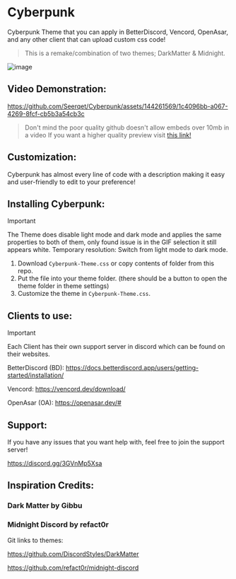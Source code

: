 # Cyberpunk
Cyberpunk Theme that you can apply in BetterDiscord, Vencord, OpenAsar, and any other client that can upload custom css code!
> This is a remake/combination of two themes; DarkMatter & Midnight.

![image](https://github.com/Seerqet/Cyberpunk/assets/144261569/56d3f3cd-8446-417b-beb6-2d1110b529b0)


## Video Demonstration: 






https://github.com/Seerqet/Cyberpunk/assets/144261569/1c4096bb-a067-4269-8fcf-cb5b3a54cb3c
> Don't mind the poor quality github doesn't allow embeds over 10mb in a video
> If you want a higher quality preview visit [this link!](https://youtu.be/U48pfIR3GSQ)






## Customization:
Cyberpunk has almost every line of code with a description making it easy and user-friendly to edit to your preference! 

## Installing Cyberpunk: 
> [!IMPORTANT]
> The Theme does disable light mode and dark mode and applies the same properties to both of them, only found issue is in the GIF selection it still appears white.
> Temporary resolution: Switch from light mode to dark mode.

1. Download `Cyberpunk-Theme.css` or copy contents of folder from this repo.
2. Put the file into your theme folder. (there should be a button to open the theme folder in theme settings)
3. Customize the theme in `Cyberpunk-Theme.css`.

## Clients to use:
> [!IMPORTANT]
> Each Client has their own support server in discord which can be found on their websites.

BetterDiscord (BD):
https://docs.betterdiscord.app/users/getting-started/installation/

Vencord: 
https://vencord.dev/download/

OpenAsar (OA):
https://openasar.dev/#

## Support:
If you have any issues that you want help with, feel free to join the support server!

<https://discord.gg/3GVnMp5Xsa>

## Inspiration Credits: 
### Dark Matter by Gibbu
### Midnight Discord by refact0r
Git links to themes:

https://github.com/DiscordStyles/DarkMatter

https://github.com/refact0r/midnight-discord
